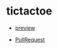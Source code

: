 # tictactoe

- [preview](https://ezio17.github.io/DataTable-Component/public/)

- [PullRequest](https://github.com/Ezio17/tictactoe-react/pulls?q=is%3Apr+is%3Aclosed)